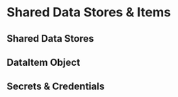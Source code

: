# Shared Data Stores & Items


## Shared Data Stores


## DataItem Object


## Secrets & Credentials